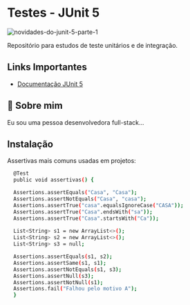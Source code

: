 
# Testes - JUnit 5

![novidades-do-junit-5-parte-1](https://github.com/tatiramoos/estudo-junit/assets/106891550/a03ec347-e09a-4f7a-b0f3-39d86b82eba8)


Repositório para estudos de teste unitários e de integração.


## Links Importantes

- [Documentação JUnit 5](https://junit.org/junit5/docs/current/user-guide/)


## 🚀 Sobre mim
Eu sou uma pessoa desenvolvedora full-stack...


## Instalação

Assertivas mais comuns usadas em projetos:


```bash
  @Test
  public void assertivas() {

  Assertions.assertEquals("Casa", "Casa");
  Assertions.assertNotEquals("Casa", "casa");
  Assertions.assertTrue("casa".equalsIgnoreCase("CASA"));
  Assertions.assertTrue("Casa".endsWith("sa"));
  Assertions.assertTrue("Casa".startsWith("Ca"));
  
  List<String> s1 = new ArrayList<>();
  List<String> s2 = new ArrayList<>();
  List<String> s3 = null;

  Assertions.assertEquals(s1, s2);
  Assertions.assertSame(s1, s1);
  Assertions.assertNotEquals(s1, s3);
  Assertions.assertNull(s3);
  Assertions.assertNotNull(s1);
  Assertions.fail("Falhou pelo motivo A");
  }
```
    